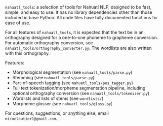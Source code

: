 `nahuatl_tools`: a selection of tools for Nahuatl NLP, designed to be fast, simple, and easy to use. It has no library dependencies other than those included in base Python. All code files have fully documented functions for ease of use.

For all features of `nahuatl_tools`, it is expected that the text be in an orthography designed for a one-to-one phoneme to grapheme conversion. For automatic orthography conversion, see `nahuatl_tools/orthography_converter.py`. The wordlists are also written with this orthography.

Features:
- Morphological segmentation (see `nahuatl_tools/parse.py`)
- Stemming (see `nahuatl_tools/parse.py`)
- Part-of-speech tagging (see `nahuatl_tools/pos_tagger.py`)
- Full text tokenization/morpheme segmentation pipeline, including optional orthography conversion (see `nahuatl_tools/tokenizer.py`)
- Wordlists and lists of stems (see `wordlists/`)
- Morpheme glosser (see `nahuatl_tools/gloss.py`)

For questions, suggestions, or anything else, email `nicocloutier1@gmail.com`.